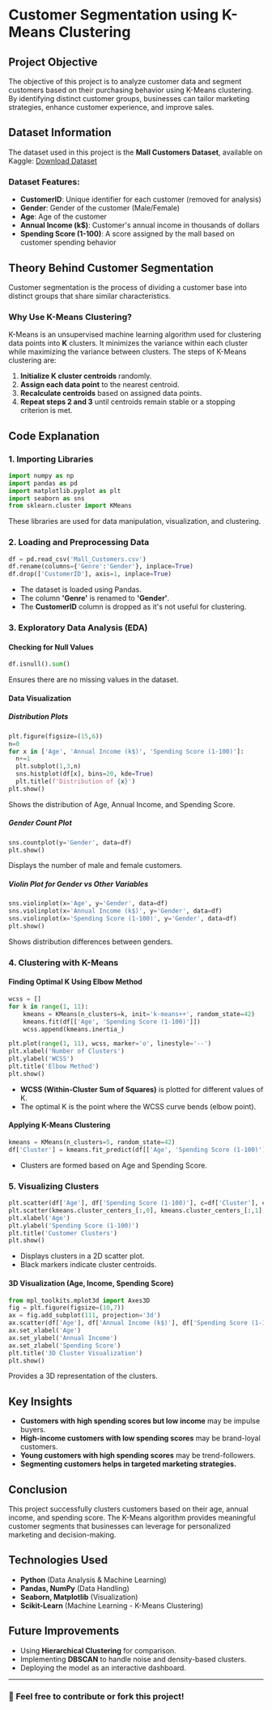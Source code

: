 # Customer Segmentation using K-Means Clustering

## Project Objective
The objective of this project is to analyze customer data and segment customers based on their purchasing behavior using K-Means clustering. By identifying distinct customer groups, businesses can tailor marketing strategies, enhance customer experience, and improve sales.

## Dataset Information
The dataset used in this project is the **Mall Customers Dataset**, available on Kaggle:
[Download Dataset](https://www.kaggle.com/datasets/shwetabh123/mall-customers)

### Dataset Features:
- **CustomerID**: Unique identifier for each customer (removed for analysis)
- **Gender**: Gender of the customer (Male/Female)
- **Age**: Age of the customer
- **Annual Income (k$)**: Customer's annual income in thousands of dollars
- **Spending Score (1-100)**: A score assigned by the mall based on customer spending behavior

## Theory Behind Customer Segmentation
Customer segmentation is the process of dividing a customer base into distinct groups that share similar characteristics.

### Why Use K-Means Clustering?
K-Means is an unsupervised machine learning algorithm used for clustering data points into **K** clusters. It minimizes the variance within each cluster while maximizing the variance between clusters. The steps of K-Means clustering are:
1. **Initialize K cluster centroids** randomly.
2. **Assign each data point** to the nearest centroid.
3. **Recalculate centroids** based on assigned data points.
4. **Repeat steps 2 and 3** until centroids remain stable or a stopping criterion is met.

## Code Explanation

### 1. Importing Libraries
```python
import numpy as np
import pandas as pd
import matplotlib.pyplot as plt
import seaborn as sns
from sklearn.cluster import KMeans
```
These libraries are used for data manipulation, visualization, and clustering.

### 2. Loading and Preprocessing Data
```python
df = pd.read_csv('Mall_Customers.csv')
df.rename(columns={'Genre':'Gender'}, inplace=True)
df.drop(['CustomerID'], axis=1, inplace=True)
```
- The dataset is loaded using Pandas.
- The column **'Genre'** is renamed to **'Gender'**.
- The **CustomerID** column is dropped as it's not useful for clustering.

### 3. Exploratory Data Analysis (EDA)
#### Checking for Null Values
```python
df.isnull().sum()
```
Ensures there are no missing values in the dataset.

#### Data Visualization
##### Distribution Plots
```python
plt.figure(figsize=(15,6))
n=0
for x in ['Age', 'Annual Income (k$)', 'Spending Score (1-100)']:
  n+=1
  plt.subplot(1,3,n)
  sns.histplot(df[x], bins=20, kde=True)
  plt.title(f'Distribution of {x}')
plt.show()
```
Shows the distribution of Age, Annual Income, and Spending Score.

##### Gender Count Plot
```python
sns.countplot(y='Gender', data=df)
plt.show()
```
Displays the number of male and female customers.

##### Violin Plot for Gender vs Other Variables
```python
sns.violinplot(x='Age', y='Gender', data=df)
sns.violinplot(x='Annual Income (k$)', y='Gender', data=df)
sns.violinplot(x='Spending Score (1-100)', y='Gender', data=df)
plt.show()
```
Shows distribution differences between genders.

### 4. Clustering with K-Means
#### Finding Optimal K Using Elbow Method
```python
wcss = []
for k in range(1, 11):
    kmeans = KMeans(n_clusters=k, init='k-means++', random_state=42)
    kmeans.fit(df[['Age', 'Spending Score (1-100)']])
    wcss.append(kmeans.inertia_)

plt.plot(range(1, 11), wcss, marker='o', linestyle='--')
plt.xlabel('Number of Clusters')
plt.ylabel('WCSS')
plt.title('Elbow Method')
plt.show()
```
- **WCSS (Within-Cluster Sum of Squares)** is plotted for different values of K.
- The optimal K is the point where the WCSS curve bends (elbow point).

#### Applying K-Means Clustering
```python
kmeans = KMeans(n_clusters=5, random_state=42)
df['Cluster'] = kmeans.fit_predict(df[['Age', 'Spending Score (1-100)']])
```
- Clusters are formed based on Age and Spending Score.

### 5. Visualizing Clusters
```python
plt.scatter(df['Age'], df['Spending Score (1-100)'], c=df['Cluster'], cmap='rainbow')
plt.scatter(kmeans.cluster_centers_[:,0], kmeans.cluster_centers_[:,1], color='black', marker='X')
plt.xlabel('Age')
plt.ylabel('Spending Score (1-100)')
plt.title('Customer Clusters')
plt.show()
```
- Displays clusters in a 2D scatter plot.
- Black markers indicate cluster centroids.

#### 3D Visualization (Age, Income, Spending Score)
```python
from mpl_toolkits.mplot3d import Axes3D
fig = plt.figure(figsize=(10,7))
ax = fig.add_subplot(111, projection='3d')
ax.scatter(df['Age'], df['Annual Income (k$)'], df['Spending Score (1-100)'], c=df['Cluster'], cmap='rainbow')
ax.set_xlabel('Age')
ax.set_ylabel('Annual Income')
ax.set_zlabel('Spending Score')
plt.title('3D Cluster Visualization')
plt.show()
```
Provides a 3D representation of the clusters.

## Key Insights
- **Customers with high spending scores but low income** may be impulse buyers.
- **High-income customers with low spending scores** may be brand-loyal customers.
- **Young customers with high spending scores** may be trend-followers.
- **Segmenting customers helps in targeted marketing strategies.**

## Conclusion
This project successfully clusters customers based on their age, annual income, and spending score. The K-Means algorithm provides meaningful customer segments that businesses can leverage for personalized marketing and decision-making.

## Technologies Used
- **Python** (Data Analysis & Machine Learning)
- **Pandas, NumPy** (Data Handling)
- **Seaborn, Matplotlib** (Visualization)
- **Scikit-Learn** (Machine Learning - K-Means Clustering)

## Future Improvements
- Using **Hierarchical Clustering** for comparison.
- Implementing **DBSCAN** to handle noise and density-based clusters.
- Deploying the model as an interactive dashboard.

---
### 📌 Feel free to contribute or fork this project!

